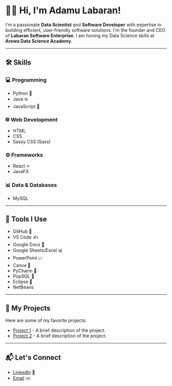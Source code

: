# 👋💡 Hi, I'm Adamu Labaran!
I'm a passionate **Data Scientist** and **Software Developer** with expertise in building efficient, user-friendly software solutions. I'm the founder and CEO of **Labaran Software Enterprise**. I am honing my Data Science skills at **Arewa Data Science Academy**.

---

## 🛠️ Skills

### 💻 Programming
- Python 🐍
- Java ☕
- JavaScript 🌟

### 🌐 Web Development
- HTML
- CSS
- Sassy CSS (Sass)

### ⚙️ Frameworks
- React ⚛️
- JavaFX

### 📊 Data & Databases
- MySQL

---

## 🧰 Tools I Use
- GitHub 🐙
- VS Code ✍️
- Google Docs 📄
- Google Sheets/Excel 📊
- PowerPoint 📈
- Canva 🎨
- PyCharm 🔧
- PopSQL 📂
- Eclipse 🌟
- NetBeans

---

## 📂 My Projects
Here are some of my favorite projects:
- [Project 1](#) - A brief description of the project.
- [Project 2](#) - A brief description of the project.

---

## 📬 Let's Connect
- [LinkedIn](#) 💼
- [Email](mailto:your-email@example.com) ✉️
